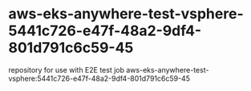 # aws-eks-anywhere-test-vsphere-5441c726-e47f-48a2-9df4-801d791c6c59-45
repository for use with E2E test job aws-eks-anywhere-test-vsphere:5441c726-e47f-48a2-9df4-801d791c6c59-45
